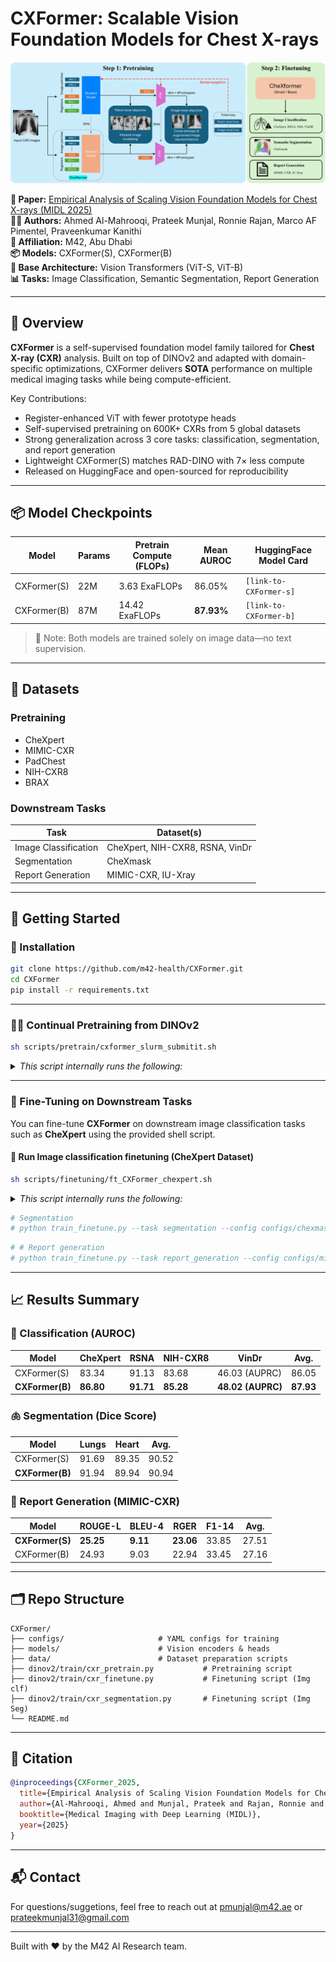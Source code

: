 # CXFormer: Scalable Vision Foundation Models for Chest X-rays

![CXFormer](figures/overview.png) <!-- Placeholder for a banner image -->

**📄 Paper:** [Empirical Analysis of Scaling Vision Foundation Models for Chest X-rays (MIDL 2025)](LINK_TO_PAPER)  
**👨‍⚕️ Authors:** Ahmed Al-Mahrooqi, Prateek Munjal, Ronnie Rajan, Marco AF Pimentel, Praveenkumar Kanithi  
**📍 Affiliation:** M42, Abu Dhabi  
**📦 Models:** CXFormer(S), CXFormer(B)  
**🧠 Base Architecture:** Vision Transformers (ViT-S, ViT-B)  
**📊 Tasks:** Image Classification, Semantic Segmentation, Report Generation

---

## 🔬 Overview

**CXFormer** is a self-supervised foundation model family tailored for **Chest X-ray (CXR)** analysis. Built on top of DINOv2 and adapted with domain-specific optimizations, CXFormer delivers **SOTA** performance on multiple medical imaging tasks while being compute-efficient.

Key Contributions:
- Register-enhanced ViT with fewer prototype heads
- Self-supervised pretraining on 600K+ CXRs from 5 global datasets
- Strong generalization across 3 core tasks: classification, segmentation, and report generation
- Lightweight CXFormer(S) matches RAD-DINO with 7× less compute
- Released on HuggingFace and open-sourced for reproducibility

---

## 📦 Model Checkpoints

| Model      | Params | Pretrain Compute (FLOPs) | Mean AUROC | HuggingFace Model Card |
|------------|--------|---------------------------|-------------|-------------------------|
| CXFormer(S)  | 22M    | 3.63 ExaFLOPs             | 86.05%      | `[link-to-CXFormer-s]`    |
| CXFormer(B)  | 87M    | 14.42 ExaFLOPs            | **87.93%**  | `[link-to-CXFormer-b]`    |

> 📌 Note: Both models are trained solely on image data—no text supervision.

---

## 🧪 Datasets

### Pretraining
- CheXpert
- MIMIC-CXR
- PadChest
- NIH-CXR8
- BRAX

### Downstream Tasks
| Task                | Dataset(s)                        |
|---------------------|-----------------------------------|
| Image Classification| CheXpert, NIH-CXR8, RSNA, VinDr   |
| Segmentation        | CheXmask                          |
| Report Generation   | MIMIC-CXR, IU-Xray                |

---

## 🚀 Getting Started

### 🔧 Installation

```bash
git clone https://github.com/m42-health/CXFormer.git
cd CXFormer
pip install -r requirements.txt
```

---

### 🏋️‍♀️ Continual Pretraining from DINOv2

```bash
sh scripts/pretrain/cxformer_slurm_submitit.sh
```
<details>
  <summary><i>This script internally runs the following:</i></summary>

```bash
export PYTORCH_CUDA_ALLOC_CONF=max_split_size_mb:256 # to reduce fragmentation

n_nodes=1

cfg_file=dinov2/configs/pretrain/chexformer_small.yaml

PYTHONPATH=. python dinov2/run/train/train.py \
--nodes $n_nodes \
--nodelist "worker-13" \
--config-file $cfg_file \
--output-dir output_ablations_new/pretrain/chexformer_small_slurm/
```
</details>

---

### 🎯 Fine-Tuning on Downstream Tasks

You can fine-tune **CXFormer** on downstream image classification tasks such as **CheXpert** using the provided shell script.

#### 🚀 Run Image classification finetuning (CheXpert Dataset)

```bash
sh scripts/finetuning/ft_CXFormer_chexpert.sh
```
<details>
  <summary><i>This script internally runs the following:</i></summary>

```bash
export CUDA_VISIBLE_DEVICES=0
n_epochs=100
pretrained_wt="m42-health/Scan42-small"

PYTHONPATH=. deepspeed dinov2/train/cxr_finetune.py \
  --config-file dinov2/configs/downstream/classification/CXFormer_chexpert_small.yaml \
  --output-dir output_ablations_new/finetune/CXFormer_chexpert \
  --exp-name ft_CXFormer \
  --pretrained-weights $pretrained_wt \
  --model-type dinov2 \
  --num-epochs $n_epochs \
  --batch-size 10 \
  --num_workers 1 \
  --seed 7479 \
  --cls-n-layers 4 \
  --apply-avgpool \
  --clf_lr 5e-5 \
  --backbone_lr 5e-7
```

📁 Output
The fine-tuned model, logs, and metrics will be saved in:
```
output_ablations_new/finetune/CXFormer_chexpert/
```
</details>


```bash
# Segmentation
# python train_finetune.py --task segmentation --config configs/chexmask.yaml
```

```bash
# # Report generation
# python train_finetune.py --task report_generation --config configs/mimic_cxr_report.yaml
```

---

## 📈 Results Summary

### 🩻 Classification (AUROC)
| Model       | CheXpert | RSNA | NIH-CXR8 | VinDr | Avg. |
|-------------|----------|------|----------|-------|------|
| CXFormer(S)   | 83.34    | 91.13| 83.68    | 46.03 (AUPRC) | 86.05 |
| **CXFormer(B)** | **86.80** | **91.71** | **85.28** | **48.02 (AUPRC)** | **87.93** |

### 🫁 Segmentation (Dice Score)
| Model       | Lungs | Heart | Avg. |
|-------------|-------|-------|------|
| CXFormer(S)   | 91.69 | 89.35 | 90.52 |
| **CXFormer(B)** | 91.94 | 89.94 | 90.94 |

### 📄 Report Generation (MIMIC-CXR)
| Model       | ROUGE-L | BLEU-4 | RGER | F1-14 | Avg. |
|-------------|----------|--------|------|--------|-------|
| **CXFormer(S)** | **25.25** | **9.11** | **23.06** | 33.85 | 27.51 |
| CXFormer(B)   | 24.93   | 9.03   | 22.94 | 33.45 | 27.16 |

---

## 🗂 Repo Structure

```
CXFormer/
├── configs/                     # YAML configs for training
├── models/                      # Vision encoders & heads
├── data/                        # Dataset preparation scripts
├── dinov2/train/cxr_pretrain.py           # Pretraining script
├── dinov2/train/cxr_finetune.py           # Finetuning script (Img clf)
├── dinov2/train/cxr_segmentation.py       # Finetuning script (Img Seg)
└── README.md
```

---

## 📜 Citation

```bibtex
@inproceedings{CXFormer_2025,
  title={Empirical Analysis of Scaling Vision Foundation Models for Chest X-rays},
  author={Al-Mahrooqi, Ahmed and Munjal, Prateek and Rajan, Ronnie and Pimentel, Marco AF and Kanithi, Praveenkumar},
  booktitle={Medical Imaging with Deep Learning (MIDL)},
  year={2025}
}
```

---

## 📬 Contact

For questions/suggetions, feel free to reach out at [pmunjal@m42.ae](mailto:pmunjal@m42.ae) or [prateekmunjal31@gmail.com](mailto:prateekmunjal31@gmail.com)

---

Built with ❤️ by the M42 AI Research team.